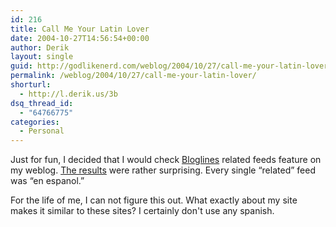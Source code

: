 ```yaml
---
id: 216
title: Call Me Your Latin Lover
date: 2004-10-27T14:56:54+00:00
author: Derik
layout: single
guid: http://godlikenerd.com/weblog/2004/10/27/call-me-your-latin-lover/
permalink: /weblog/2004/10/27/call-me-your-latin-lover/
shorturl:
  - http://l.derik.us/3b
dsq_thread_id:
  - "64766775"
categories:
  - Personal
---
```

Just for fun, I decided that I would check [Bloglines](http://www.bloglines.com) related feeds feature on my weblog. [The results](http://www.bloglines.com/relatedfeeds?siteid=584982) were rather surprising. Every single &#8220;related&#8221; feed was &#8220;en espanol.&#8221;

For the life of me, I can not figure this out. What exactly about my site makes it similar to these sites? I certainly don't use any spanish.